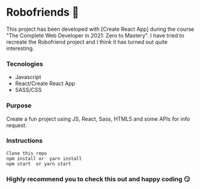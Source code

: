 # **Robofriends** 🤖

This project has been developed with [Create React App] during the course "The Complete Web Developer in 2021: Zero to Mastery". 
I have tried to recreate the Robofriend project and I think it has turned out quite interesting.

### **Tecnologies**
- Javascript
- React/Create React App
- SASS/CSS
### **Purpose**

Create a fun project using JS, React, Sass, HTML5 and some APIs for info request.
### **Instructions**
```
Clone this repo
npm install or  yarn install
npm start  or yarn start
```
### **Highly recommend you to check this out and happy coding** 😏
